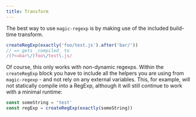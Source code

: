 ```yaml
---
title: Transform
---
```


The best way to use `magic-regexp` is by making use of the included build-time transform.

```js
createRegExp(exactly('foo/test.js').after('bar/'))
// => gets _compiled_ to
/(?<=bar\/)foo\/test\.js/
```

Of course, this only works with non-dynamic regexps. Within the `createRegExp` block you have to include all the helpers you are using from `magic-regexp` - and not rely on any external variables. This, for example, will not statically compile into a RegExp, although it will still continue to work with a minimal runtime:

```js
const someString = 'test'
const regExp = createRegExp(exactly(someString))
```
